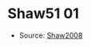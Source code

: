 <a name="material" />

# Shaw51 01
<script type="application/ld+json">
  {
    "@context": "https://schema.org/",
    "@type": "ChemicalSubstance",
    "http://purl.org/dc/terms/conformsTo":
      {
        "@type": "CreativeWork",
        "@id": "https://bioschemas.org/profiles/ChemicalSubstance/0.4-RELEASE/"
      },
    "@id": "https://egonw.github.io/nanowiki/nanowiki31.html#material",
    "name": "Shaw51 01",
    "sameAs": "http://127.0.0.1/mediawiki/index.php/Special:URIResolver/Shaw51_01"
  }
</script>


* Source: [Shaw2008](Shaw2008.md)
